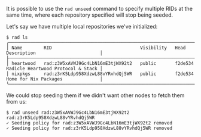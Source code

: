 It is possible to use the `rad unseed` command to specify multiple RIDs at the
same time, where each repository specified will stop being seeded.

Let's say we have multiple local repositories we've initialized:

```
$ rad ls
╭───────────────────────────────────────────────────────────────────────────────────────────────────────────╮
│ Name        RID                                 Visibility   Head      Description                        │
├───────────────────────────────────────────────────────────────────────────────────────────────────────────┤
│ heartwood   rad:z3W5xAVWJ9Gc4LbN16mE3tjWX92t2   public       f2de534   Radicle Heartwood Protocol & Stack │
│ nixpkgs     rad:z3rK5Ldp958XdzwL88vYRvhdQj5WR   public       f2de534   Home for Nix Packages              │
╰───────────────────────────────────────────────────────────────────────────────────────────────────────────╯
```

We could stop seeding them if we didn't want other nodes to fetch them from us:

```
$ rad unseed rad:z3W5xAVWJ9Gc4LbN16mE3tjWX92t2 rad:z3rK5Ldp958XdzwL88vYRvhdQj5WR
✓ Seeding policy for rad:z3W5xAVWJ9Gc4LbN16mE3tjWX92t2 removed
✓ Seeding policy for rad:z3rK5Ldp958XdzwL88vYRvhdQj5WR removed
```
